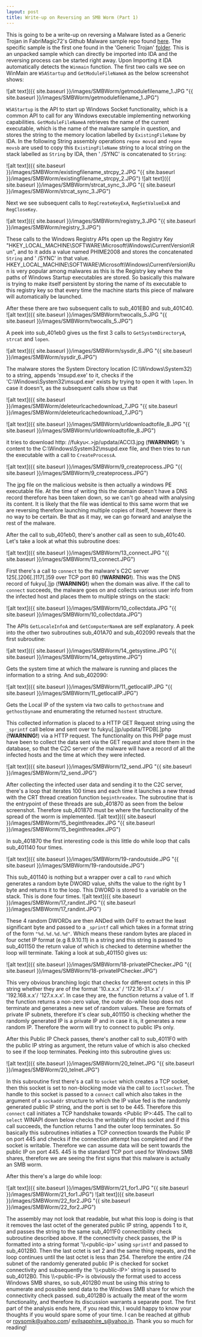 ```yaml
---
layout: post
title: Write-up on Reversing an SMB Worm (Part 1)
---
```


This is going to be a write-up on reversing a Malware listed as a Generic Trojan in FabriMagic72's Github Malware sample repo found [here](https://github.com/fabrimagic72/malware-samples). The specific sample is the first one found in the 'Generic Trojan' [folder](https://github.com/fabrimagic72/malware-samples/tree/master/Generic%20Trojan).
This is an unpacked sample which can directly be imported into IDA and the reversing process can be started right away. Upon Importing it IDA automatically detects the `Winmain` function. The first two calls we see on WinMain are `WSAStartup` and `GetModuleFileNameA` as the below screenshot shows:

![alt text]({{ site.baseurl }}/images/SMBWorm/getmodulefilename_1.JPG "{{ site.baseurl }}/images/SMBWorm/getmodulefilename_1.JPG")

`WSAStartup` is the API to start up Windows Socket functionality, which is a common API to call for any Windows executable implementing networking capabilities. `GetModuleFileNameA` retrieves the name of the current executable, which is the name of the malware sample in question, and stores the string to the memory location labelled by `ExistingFileName` by IDA. In the following String assembly operations `repne movsd` and `repne movsb` are used to copy this `ExistingFileName` string to a local string on the stack labelled as `String` by IDA, then ' /SYNC' is concatenated to `String`:

![alt text]({{ site.baseurl }}/images/SMBWorm/existingfilename_strcpy_2.JPG "{{ site.baseurl }}/images/SMBWorm/existingfilename_strcpy_2.JPG")
![alt text]({{ site.baseurl }}/images/SMBWorm/strcat_sync_3.JPG "{{ site.baseurl }}/images/SMBWorm/strcat_sync_3.JPG")

Next we see subsequent calls to `RegCreateKeyExA`, `RegSetValueExA` and `RegCloseKey`.

![alt text]({{ site.baseurl }}/images/SMBWorm/registry_3.JPG "{{ site.baseurl }}/images/SMBWorm/registry_3.JPG")

These calls to the Windows Registry APIs open up the Registry Key "HKEY_LOCAL_MACHINE\SOFTWARE\Microsoft\Windows\CurrentVersion\Run", and to it adds a value named PHIME2008 and stores the concatenated `String` and ' /SYNC' in that value. HKEY_LOCAL_MACHINE\SOFTWARE\Microsoft\Windows\CurrentVersion\Run is very popular among malwares as this is the Registry key where the paths of Windows Startup executables are stored. So basically this malware is trying to make itself persistent by storing the name of its executable to this registry key so that every time the machine starts this piece of malware will automatically be launched.

After these there are two subsequent calls to sub_401EB0 and sub_401C40.
![alt text]({{ site.baseurl }}/images/SMBWorm/twocalls_5.JPG "{{ site.baseurl }}/images/SMBWorm/twocalls_5.JPG")

A peek into sub_401eb0 gives us the first 3 calls to `GetSystemDirectoryA`, `strcat` and `lopen`.

![alt text]({{ site.baseurl }}/images/SMBWorm/sysdir_6.JPG "{{ site.baseurl }}/images/SMBWorm/sysdir_6.JPG")

The malware stores the System Directory location (C:\Windows\System32) to a string, appends 'msupd.exe' to it, checks if the 'C:\Windows\System32\msupd.exe' exists  by trying to open it with `lopen`. In case it doesn't, as the subsequent calls show us that

![alt text]({{ site.baseurl }}/images/SMBWorm/deleteurlcachedownload_7.JPG "{{ site.baseurl }}/images/SMBWorm/deleteurlcachedownload_7.JPG")

![alt text]({{ site.baseurl }}/images/SMBWorm/urldownloadtofile_8.JPG "{{ site.baseurl }}/images/SMBWorm/urldownloadtofile_8.JPG")

it tries to download http: //fukyu<.>jp/updata/ACCl3.jpg (**!WARNING!**) 's content to the C:\Windows\System32\msupd.exe file, and then tries to run the executable with a call to `CreateProcessA`.

![alt text]({{ site.baseurl }}/images/SMBWorm/9_createprocess.JPG "{{ site.baseurl }}/images/SMBWorm/9_createprocess.JPG")

The jpg file on the malicious website is then actually a windows PE executable file. At the time of writing this the domain doesn't have a DNS record therefore has been taken down, so we can't go ahead with analysing its content. It is likely that the file was identical to this same worm that we are reversing therefore launching multiple copies of itself, however there is no way to be certain. Be that as it may, we can go forward and analyse the rest of the malware.

After the call to sub_401eb0, there's another call as seen to sub_401c40. Let's take a look at what this subroutine does:

![alt text]({{ site.baseurl }}/images/SMBWorm/13_connect.JPG "{{ site.baseurl }}/images/SMBWorm/13_connect.JPG")

First there's a call to `connect` to the malware's C2C server 125[.]206[.]117[.]59 over TCP port 80 (**!WARNING!**). This was the DNS record of fukyu[.]jp (**!WARNING!**) when the domain was alive. If the call to `connect` succeeds, the malware goes on and collects various user info from the infected host and places them to multiple strings on the stack:

![alt text]({{ site.baseurl }}/images/SMBWorm/10_collectdata.JPG "{{ site.baseurl }}/images/SMBWorm/10_collectdata.JPG")

The APIs `GetLocaleInfoA` and `GetComputerNameA` are self explanatory. A peek into the other two subroutines sub_401A70 and sub_402090 reveals that the first subroutine:

![alt text]({{ site.baseurl }}/images/SMBWorm/14_getsystime.JPG "{{ site.baseurl }}/images/SMBWorm/14_getsystime.JPG")

Gets the system time at which the malware is running and places the information to a string. And sub_402090:

![alt text]({{ site.baseurl }}/images/SMBWorm/11_getlocalIP.JPG "{{ site.baseurl }}/images/SMBWorm/11_getlocalIP.JPG")

Gets the Local IP of the system via two calls to `gethostname` and `gethostbyname` and enumerating the returned `hostent` structure.

This collected information is placed to a HTTP GET Request string using the `_sprintf` call below and sent over to fukyu[.]jp/updata/TPDB[.]php (**!WARNING!**) via a HTTP request. The functionality on this PHP page must have been to collect the data sent via the GET request and store them in the database, so that the C2C server of the malware will have a record of all the infected hosts and the time at which they were infected.

![alt text]({{ site.baseurl }}/images/SMBWorm/12_send.JPG "{{ site.baseurl }}/images/SMBWorm/12_send.JPG")

After collecting the infected user data and sending it to the C2C server, there's a loop that iterates 100 times and each time it launches a new thread with the CRT thread creation function `beginthreadex`. The subroutine that is the entrypoint of these threads are sub_401870 as seen from the below screenshot. Therefore sub_401870 must be where the functionality of the spread of the worm is implemented.
![alt text]({{ site.baseurl }}/images/SMBWorm/15_beginthreadex.JPG "{{ site.baseurl }}/images/SMBWorm/15_beginthreadex.JPG")

In sub_401870 the first interesting code is this little do while loop that calls sub_401140 four times. 

![alt text]({{ site.baseurl }}/images/SMBWorm/19-randoutside.JPG "{{ site.baseurl }}/images/SMBWorm/19-randoutside.JPG") 

This sub_401140 is nothing but a wrapper over a call to `rand` which generates a random byte DWORD value, shifts the value to the right by 1 byte and returns it to the loop.
This DWORD is stored to a variable on the stack. This is done four times.
![alt text]({{ site.baseurl }}/images/SMBWorm/17_randint.JPG "{{ site.baseurl }}/images/SMBWorm/17_randint.JPG")

These 4 random DWORDs are then ANDed with 0xFF to extract the least significant byte and passed to a `_sprintf` call which takes in a format string of the form `"%d.%d.%d.%d"`. Which means these random bytes are placed in four octet IP format (e.g 8.9.10.11) in a string and this string is passed to sub_401150 the return value of which is checked to determine whether the loop will terminate. Taking a look at sub_401150 gives us:

![alt text]({{ site.baseurl }}/images/SMBWorm/18-privateIPChecker.JPG "{{ site.baseurl }}/images/SMBWorm/18-privateIPChecker.JPG")

This very obvious branching logic that checks for different octets in this IP string whether they are of the format '10.x.x.x' / '172.16-31.x.x' / '192.168.x.x'/ '127.x.x.x'. In case they are, the function returns a value of 1. If the function returns a non-zero value, the outer do-while loop does not terminate and generates a new set of random values. These are formats of private IP subnets, therefore it's clear sub_401150 is checking whether the randomly generated IP is a private IP and in case it is, it generates a new random IP. Therefore the worm will try to connect to public IPs only.

After this Public IP Check passes, there's another call to sub_4011F0 with the public IP string as argument, the return value of which is also checked to see if the loop terminates. Peeking into this subroutine gives us:

![alt text]({{ site.baseurl }}/images/SMBWorm/20_telnet.JPG "{{ site.baseurl }}/images/SMBWorm/20_telnet.JPG")

In this subroutine first there's a call to `socket` which creates a TCP socket, then this socket is set to non-blocking mode via the call to `ioctlsocket`. The handle to this socket is passed to a `connect` call which also takes in the argument of a `sockaddr` structure to which the IP value fed is the randomly generated public IP string, and the port is set to be 445. Therefore this `connect` call initiates a TCP handshake towards \<Public IP>:445. The call to `select` WINAPI down below checks the writability of this socket and if this call succeeds, the function returns 1 and the outer loop terminates. So basically this subroutines initiaties a TCP connection towards the Public IP on port 445 and checks if the connection attempt has completed and if the socket is writable. Therefore we can assume data will be sent towards the public IP on port 445. 445 is the standard TCP port used for Windows SMB shares, therefore we are seeing the first signs that this malware is actually an SMB worm.
  
After this there's a large do while loop:

![alt text]({{ site.baseurl }}/images/SMBWorm/21_for1.JPG "{{ site.baseurl }}/images/SMBWorm/21_for1.JPG")
![alt text]({{ site.baseurl }}/images/SMBWorm/22_for2.JPG "{{ site.baseurl }}/images/SMBWorm/22_for2.JPG")

The assembly may not look that readable, but what this loop is doing is that it removes the last octet of the generated public IP string, appends 1 to it, and passes the string to the same sub_4011F0 connectibility check subroutine described above. If the connectivity check passes, the IP is formatted into a string format '\\\\\<public-ip>' using `sprintf` and passed to sub_4012B0. Then the last octet is set 2 and the same thing repeats, and the loop continues until the last octet is less than 254. Therefore the entire /24 subnet of the randomly generated public IP is checked for socket connectivity and subsequently the '\\\\\<public-IP>' string is passed to sub_4012B0. This \\\\\<public-IP> is obviously the format used to access Windows SMB shares, so sub_4012B0 must be using this string to enumerate and possible send data to the Windows SMB share for which the connectivity check passed. sub_4012B0 is actually the meat of the worm functionality, and therefore its discussion warrants a separate post. The first part of the analysis ends here, if you read this, I would happy to know your thoughts if you would spare some of your time. I can be reached at github or roysomik@yahoo.com/ evilsapphire_s@yahoo.in. Thank you so much for reading!


  
